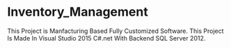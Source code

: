 # Inventory_Management
This Project is Manfacturing Based Fully Customized Software. This Project Is Made In Visual Studio 2015 C#.net With Backend SQL Server 2012.

